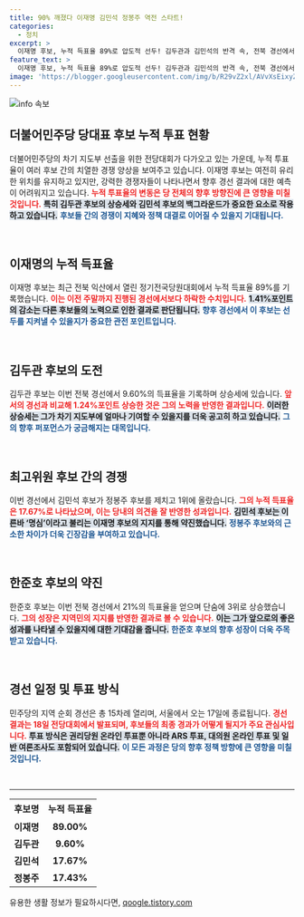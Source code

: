 ```yaml
---
title: 90% 깨졌다 이재명 김민석 정봉주 역전 스타트!
categories:
  - 정치
excerpt: >
  이재명 후보, 누적 득표율 89%로 압도적 선두! 김두관과 김민석의 반격 속, 전북 경선에서 상승세를 보인 김두관 후보가 흥미진진한 경쟁을 예고한다. 8·18 전당대회에서 어떤 결과가 나올까?
feature_text: >
  이재명 후보, 누적 득표율 89%로 압도적 선두! 김두관과 김민석의 반격 속, 전북 경선에서 상승세를 보인 김두관 후보가 흥미진진한 경쟁을 예고한다. 8·18 전당대회에서 어떤 결과가 나올까?
image: 'https://blogger.googleusercontent.com/img/b/R29vZ2xl/AVvXsEixyZcFfHzMRdzZMjFBmAUKJYCLCGyLL1o632UiGVXcaFdKo_bkvkuCioo0uUKlGfBVcT3P84aROyZIXSBEx3Aw5nCQ3pTgDom1WDC4m8eifvWiAmWEEVb4x6G_l8C0QH225ldMjyaFvpxGEBGNO37VmDTDMHGhJPq73UglMfDca1-0aw/s1600/blogspot.png'
---
```


<p><img src="https://blogger.googleusercontent.com/img/b/R29vZ2xl/AVvXsEixyZcFfHzMRdzZMjFBmAUKJYCLCGyLL1o632UiGVXcaFdKo_bkvkuCioo0uUKlGfBVcT3P84aROyZIXSBEx3Aw5nCQ3pTgDom1WDC4m8eifvWiAmWEEVb4x6G_l8C0QH225ldMjyaFvpxGEBGNO37VmDTDMHGhJPq73UglMfDca1-0aw/s1600/blogspot.png" alt="info 속보" /></p>

<h2 data-ke-size="size26">더불어민주당 당대표 후보 누적 투표 현황</h2>

<p data-ke-size="size16">더불어민주당의 차기 지도부 선출을 위한 전당대회가 다가오고 있는 가운데, 누적 투표율이 여러 후보 간의 치열한 경쟁 양상을 보여주고 있습니다. 이재명 후보는 여전히 유리한 위치를 유지하고 있지만, 강력한 경쟁자들이 나타나면서 향후 경선 결과에 대한 예측이 어려워지고 있습니다. <b><span style="color: #ee2323;">누적 투표율의 변동은 당 전체의 향후 방향진에 큰 영향을 미칠 것입니다.</span></b> <b><span style="background-color: #21538527;">특히 김두관 후보의 상승세와 김민석 후보의 백그라운드가 중요한 요소로 작용하고 있습니다.</span></b> <b><span style="color: #1a5490;">후보들 간의 경쟁이 지혜와 정책 대결로 이어질 수 있을지 기대됩니다.</span></b></p>

<p data-ke-size="size16">&nbsp;</p>

<h2 data-ke-size="size26">이재명의 누적 득표율</h2>

<p data-ke-size="size16">이재명 후보는 최근 전북 익산에서 열린 정기전국당원대회에서 누적 득표율 89%를 기록했습니다. <b><span style="color: #ee2323;">이는 이전 주말까지 진행된 경선에서보다 하락한 수치입니다.</span></b> <b><span style="background-color: #21538527;">1.41%포인트의 감소는 다른 후보들의 노력으로 인한 결과로 판단됩니다.</span></b> <b><span style="color: #1a5490;">향후 경선에서 이 후보는 선두를 지켜낼 수 있을지가 중요한 관전 포인트입니다.</span></b></p>

<p data-ke-size="size16">&nbsp;</p>

<h2 data-ke-size="size26">김두관 후보의 도전</h2>

<p data-ke-size="size16">김두관 후보는 이번 전북 경선에서 9.60%의 득표율을 기록하며 상승세에 있습니다. <b><span style="color: #ee2323;">앞서의 경선과 비교해 1.24%포인트 상승한 것은 그의 노력을 반영한 결과입니다.</span></b> <b><span style="background-color: #21538527;">이러한 상승세는 그가 차기 지도부에 얼마나 기여할 수 있을지를 더욱 공고히 하고 있습니다.</span></b> <b><span style="color: #1a5490;">그의 향후 퍼포먼스가 궁금해지는 대목입니다.</span></b></p>

<p data-ke-size="size16">&nbsp;</p>

<h2 data-ke-size="size26">최고위원 후보 간의 경쟁</h2>

<p data-ke-size="size16">이번 경선에서 김민석 후보가 정봉주 후보를 제치고 1위에 올랐습니다. <b><span style="color: #ee2323;">그의 누적 득표율은 17.67%로 나타났으며, 이는 당내의 의견을 잘 반영한 성과입니다.</span></b> <b><span style="background-color: #21538527;">김민석 후보는 이른바 ‘명심’이라고 불리는 이재명 후보의 지지를 통해 약진했습니다.</span></b> <b><span style="color: #1a5490;">정봉주 후보와의 근소한 차이가 더욱 긴장감을 부여하고 있습니다.</span></b></p>

<p data-ke-size="size16">&nbsp;</p>

<h2 data-ke-size="size26">한준호 후보의 약진</h2>

<p data-ke-size="size16">한준호 후보는 이번 전북 경선에서 21%의 득표율을 얻으며 단숨에 3위로 상승했습니다. <b><span style="color: #ee2323;">그의 성장은 지역민의 지지를 반영한 결과로 볼 수 있습니다.</span></b> <b><span style="background-color: #21538527;">이는 그가 앞으로의 좋은 성과를 나타낼 수 있을지에 대한 기대감을 줍니다.</span></b> <b><span style="color: #1a5490;">한준호 후보의 향후 성장이 더욱 주목받고 있습니다.</span></b></p>

<p data-ke-size="size16">&nbsp;</p>

<h2 data-ke-size="size26">경선 일정 및 투표 방식</h2>

<p data-ke-size="size16">민주당의 지역 순회 경선은 총 15차례 열리며, 서울에서 오는 17일에 종료됩니다. <b><span style="color: #ee2323;">경선 결과는 18일 전당대회에서 발표되며, 후보들의 최종 경과가 어떻게 될지가 주요 관심사입니다.</span></b> <b><span style="background-color: #21538527;">투표 방식은 권리당원 온라인 투표뿐 아니라 ARS 투표, 대의원 온라인 투표 및 일반 여론조사도 포함되어 있습니다.</span></b> <b><span style="color: #1a5490;">이 모든 과정은 당의 향후 정책 방향에 큰 영향을 미칠 것입니다.</span></b></p>

<p data-ke-size="size16">&nbsp;</p>

<hr />

<table style="width: 100%; border-collapse: collapse; border: 0px;">

<tr style="height: 35px;">

<td style="text-align: center; height: 17px;"><b>후보명</b></td>

<td style="text-align: center; height: 17px;"><b>누적 득표율</b></td>

</tr>

<tr style="height: 18px;">

<td style="text-align: center; height: 17px;"><b>이재명</b></td>

<td style="text-align: center; height: 17px;"><b>89.00%</b></td>

</tr>

<tr style="height: 18px;">

<td style="text-align: center; height: 17px;"><b>김두관</b></td>

<td style="text-align: center; height: 17px;"><b>9.60%</b></td>

</tr>

<tr style="height: 18px;">

<td style="text-align: center; height: 17px;"><b>김민석</b></td>

<td style="text-align: center; height: 17px;"><b>17.67%</b></td>

</tr>

<tr style="height: 18px;">

<td style="text-align: center; height: 17px;"><b>정봉주</b></td>

<td style="text-align: center; height: 17px;"><b>17.43%</b></td>

</tr>
</table>
유용한 생활 정보가 필요하시다면, <a href="https://qoogle.tistory.com" rel="dofollow">qoogle.tistory.com</a>


